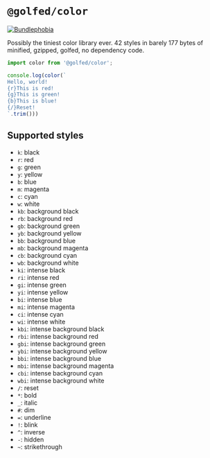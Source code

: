 # `@golfed/color`

[![Bundlephobia](https://badgen.net/bundlephobia/minzip/@golfed/color)](https://bundlephobia.com/package/@golfed/color)

Possibly the tiniest color library ever. 42 styles in barely 177 bytes of minified, gzipped, golfed, no dependency code.

```javascript
import color from '@golfed/color';

console.log(color(`
Hello, world!
{r}This is red!
{g}This is green!
{b}This is blue!
{/}Reset!
`.trim()))
```

## Supported styles

- `k`: black
- `r`: red
- `g`: green
- `y`: yellow
- `b`: blue
- `m`: magenta
- `c`: cyan
- `w`: white
- `kb`: background black
- `rb`: background red
- `gb`: background green
- `yb`: background yellow
- `bb`: background blue
- `mb`: background magenta
- `cb`: background cyan
- `wb`: background white
- `ki`: intense black
- `ri`: intense red
- `gi`: intense green
- `yi`: intense yellow
- `bi`: intense blue
- `mi`: intense magenta
- `ci`: intense cyan
- `wi`: intense white
- `kbi`: intense background black
- `rbi`: intense background red
- `gbi`: intense background green
- `ybi`: intense background yellow
- `bbi`: intense background blue
- `mbi`: intense background magenta
- `cbi`: intense background cyan
- `wbi`: intense background white
- `/`: reset
- `*`: bold
- `_`: italic
- `#`: dim
- `=`: underline
- `!`: blink
- `^`: inverse
- `-`: hidden
- `~`: strikethrough
